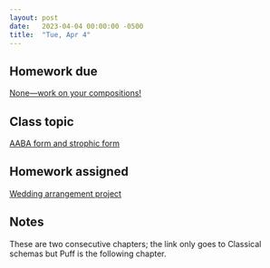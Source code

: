 ```yaml
---
layout: post
date:   2023-04-04 00:00:00 -0500
title:  "Tue, Apr 4"
---
```


## Homework due

[None—work on your compositions!]()

## Class topic

[AABA form and strophic form](https://viva.pressbooks.pub/openmusictheory/chapter/aaba-and-strophic-form/)

## Homework assigned

[Wedding arrangement project](https://viva.pressbooks.pub/openmusictheory/chapter/rhythm-and-meter-in-pop-music/#assignments)

## Notes

These are two consecutive chapters; the link only goes to Classical schemas but Puff is the following chapter.